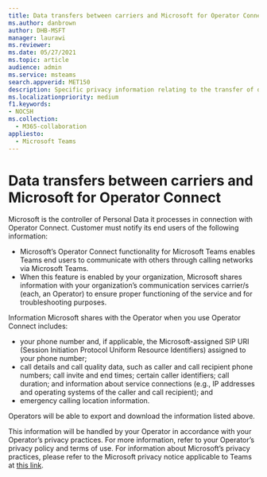 ```yaml
---
title: Data transfers between carriers and Microsoft for Operator Connect
ms.author: danbrown
author: DHB-MSFT
manager: laurawi
ms.reviewer: 
ms.date: 05/27/2021
ms.topic: article
audience: admin
ms.service: msteams
search.appverid: MET150
description: Specific privacy information relating to the transfer of data or information between carriers and Microsoft, specifically in relation to Operator Connect.
ms.localizationpriority: medium
f1.keywords:
- NOCSH
ms.collection: 
  - M365-collaboration
appliesto: 
  - Microsoft Teams
---
```


# Data transfers between carriers and Microsoft for Operator Connect

Microsoft is the controller of Personal Data it processes in connection with Operator Connect. Customer must notify its end users of the following information:

- Microsoft’s Operator Connect functionality for Microsoft Teams enables Teams end users to communicate with others through calling networks via Microsoft Teams.
- When this feature is enabled by your organization, Microsoft shares information with your organization’s communication services carrier/s (each, an Operator) to ensure proper functioning of the service and for troubleshooting purposes.

Information Microsoft shares with the Operator when you use Operator Connect includes:

- your phone number and, if applicable, the Microsoft-assigned SIP URI (Session Initiation Protocol Uniform Resource Identifiers) assigned to your phone number;
- call details and call quality data, such as caller and call recipient phone numbers; call invite and end times; certain caller identifiers; call duration; and information about service connections (e.g., IP addresses and operating systems of the caller and call recipient); and
- emergency calling location information.

Operators will be able to export and download the information listed above.

This information will be handled by your Operator in accordance with your Operator’s privacy practices. For more information, refer to your Operator’s privacy policy and terms of use. For information about Microsoft’s privacy practices, please refer to the Microsoft privacy notice applicable to Teams at [this link](https://go.microsoft.com/fwlink/?LinkId=521839).

